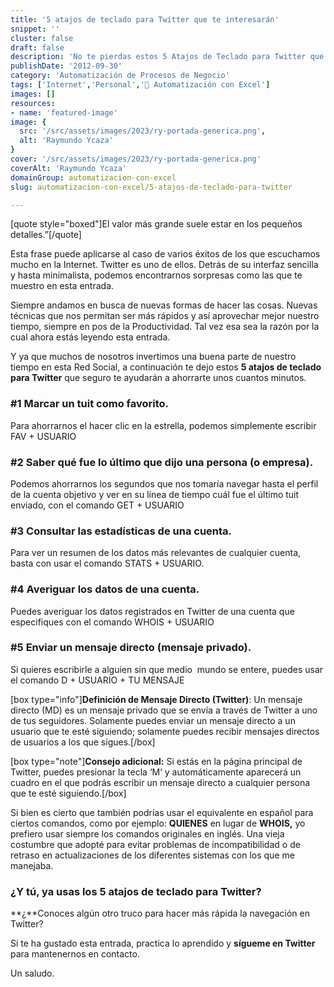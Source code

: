 ```yaml
---
title: '5 atajos de teclado para Twitter que te interesarán'
snippet: ''
cluster: false
draft: false 
description: 'No te pierdas estos 5 Atajos de Teclado para Twitter que seguro te ahorarán tiempo mientras navegas por esta Red Social.'
publishDate: '2012-09-30'
category: 'Automatización de Procesos de Negocio'
tags: ['Internet','Personal','🤖 Automatización con Excel']
images: []
resources: 
- name: 'featured-image'
image: {
  src: '/src/assets/images/2023/ry-portada-generica.png',
  alt: 'Raymundo Ycaza'
}
cover: '/src/assets/images/2023/ry-portada-generica.png'
coverAlt: 'Raymundo Ycaza'
domainGroup: automatizacion-con-excel
slug: automatizacion-con-excel/5-atajos-de-teclado-para-twitter

---
```


\[quote style="boxed"\]El valor más grande suele estar en los pequeños detalles.”\[/quote\]

Esta frase puede aplicarse al caso de varios éxitos de los que escuchamos mucho en la Internet. Twitter es uno de ellos. Detrás de su interfaz sencilla y hasta minimalista, podemos encontrarnos sorpresas como las que te muestro en esta entrada.

Siempre andamos en busca de nuevas formas de hacer las cosas. Nuevas técnicas que nos permitan ser más rápidos y así aprovechar mejor nuestro tiempo, siempre en pos de la Productividad. Tal vez esa sea la razón por la cual ahora estás leyendo esta entrada.

Y ya que muchos de nosotros invertimos una buena parte de nuestro tiempo en esta Red Social, a continuación te dejo estos **5 atajos de teclado para Twitter** que seguro te ayudarán a ahorrarte unos cuantos minutos.

### #1 Marcar un tuit como favorito.

Para ahorrarnos el hacer clic en la estrella, podemos simplemente escribir FAV + USUARIO



### #2 Saber qué fue lo último que dijo una persona (o empresa).

Podemos ahorrarnos los segundos que nos tomaría navegar hasta el perfil de la cuenta objetivo y ver en su línea de tiempo cuál fue el último tuit enviado, con el comando GET + USUARIO



### #3 Consultar las estadísticas de una cuenta.

Para ver un resumen de los datos más relevantes de cualquier cuenta, basta con usar el comando STATS + USUARIO.



### #4 Averiguar los datos de una cuenta.

Puedes averiguar los datos registrados en Twitter de una cuenta que especifiques con el comando WHOIS + USUARIO


### #5 Enviar un mensaje directo (mensaje privado).

Si quieres escribirle a alguien sin que medio  mundo se entere, puedes usar el comando D + USUARIO + TU MENSAJE


\[box type="info"\]**Definición de Mensaje Directo (Twitter)**: Un mensaje directo (MD) es un mensaje privado que se envía a través de Twitter a uno de tus seguidores. Solamente puedes enviar un mensaje directo a un usuario que te esté siguiendo; solamente puedes recibir mensajes directos de usuarios a los que sigues.\[/box\]

\[box type="note"\]**Consejo adicional:** Si estás en la página principal de Twitter, puedes presionar la tecla ‘M’ y automáticamente aparecerá un cuadro en el que podrás escribir un mensaje directo a cualquier persona que te esté siguiendo.\[/box\]

Si bien es cierto que también podrías usar el equivalente en español para ciertos comandos, como por ejemplo: **QUIENES** en lugar de **WHOIS,** yo prefiero usar siempre los comandos originales en inglés. Una vieja costumbre que adopté para evitar problemas de incompatibilidad o de retraso en actualizaciones de los diferentes sistemas con los que me manejaba.

### ¿Y tú, ya usas los 5 atajos de teclado para Twitter?

**¿**Conoces algún otro truco para hacer más rápida la navegación en Twitter?

Si te ha gustado esta entrada, practica lo aprendido y **sígueme en Twitter** para mantenernos en contacto.

Un saludo.
